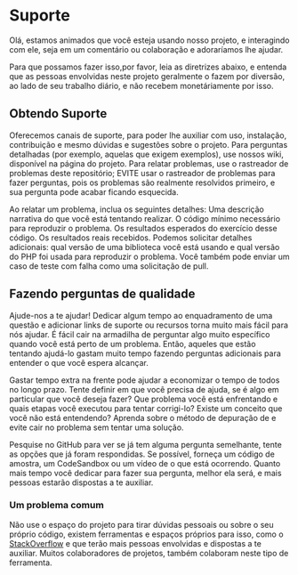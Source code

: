 # Suporte

Olá, estamos animados que você esteja usando nosso projeto, e interagindo com ele, seja em um comentário ou colaboração e adoraríamos lhe ajudar. 

Para que possamos fazer isso,por favor, leia as diretrizes abaixo, e entenda que as pessoas envolvidas neste projeto geralmente o fazem por diversão, ao lado de seu trabalho diário, e não recebem monetáriamente por isso.

## Obtendo Suporte 
Oferecemos canais de suporte, para poder lhe auxiliar com uso, instalação, contribuição e mesmo dúvidas e sugestões sobre o projeto. Para perguntas detalhadas (por exemplo, aquelas que exigem exemplos), use nossos wiki, disponível na página do projeto. Para relatar problemas, use o rastreador de problemas deste repositório; EVITE usar o rastreador de problemas para fazer perguntas, pois os problemas são realmente resolvidos primeiro, e sua pergunta pode acabar ficando esquecida.

Ao relatar um problema, inclua os seguintes detalhes: Uma descrição narrativa do que você está tentando realizar. O código mínimo necessário para reproduzir o problema. Os resultados esperados do exercício desse código. Os resultados reais recebidos. Podemos solicitar detalhes adicionais: qual versão de uma biblioteca você está usando e qual versão do PHP foi usada para reproduzir o problema. Você também pode enviar um caso de teste com falha como uma solicitação de pull.

## Fazendo perguntas de qualidade 
Ajude-nos a te ajudar! Dedicar algum tempo ao enquadramento de uma questão e adicionar links de suporte ou recursos torna muito mais fácil para nós ajudar. É fácil cair na armadilha de perguntar algo muito específico quando você está perto de um problema. Então, aqueles que estão tentando ajudá-lo gastam muito tempo fazendo perguntas adicionais para entender o que você espera alcançar.

Gastar tempo extra na frente pode ajudar a economizar o tempo de todos no longo prazo. Tente definir em que você precisa de ajuda, se é algo em particular que você deseja fazer? Que problema você está enfrentando e quais etapas você executou para tentar corrigi-lo? Existe um conceito que você não está entendendo? Aprenda sobre o método de depuração de e evite cair no problema sem tentar uma solução.

Pesquise no GitHub para ver se já tem alguma pergunta semelhante, tente as opções que já foram respondidas. Se possível, forneça um código de amostra, um CodeSandbox ou um vídeo de o que está ocorrendo. Quanto mais tempo você dedicar para fazer sua pergunta, melhor ela será, e mais pessoas estarão dispostas a te auxiliar.

### Um problema comum
Não use o espaço do projeto para tirar dúvidas pessoais ou sobre o seu próprio código, existem ferramentas e espaços próprios para isso, como o [StackOverflow](https://pt.stackoverflow.com/) e que terão mais pessoas envolvidas e dispostas a te auxiliar. Muitos colaboradores de projetos, também colaboram neste tipo de ferramenta.
